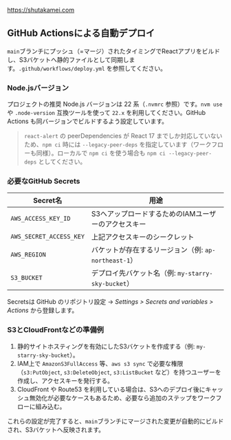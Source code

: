 https://shutakamei.com

## GitHub Actionsによる自動デプロイ

`main`ブランチにプッシュ（=マージ）されたタイミングでReactアプリをビルドし、S3バケットへ静的ファイルとして同期します。`.github/workflows/deploy.yml` を参照してください。

### Node.jsバージョン

プロジェクトの推奨 Node.js バージョンは 22 系（`.nvmrc` 参照）です。`nvm use` や `.node-version` 互換ツールを使って `22.x` を利用してください。GitHub Actions も同バージョンでビルドするよう設定しています。

> `react-alert` の peerDependencies が React 17 までしか対応していないため、`npm ci` 時には `--legacy-peer-deps` を指定しています（ワークフローも同様）。ローカルで `npm ci` を使う場合も `npm ci --legacy-peer-deps` としてください。

### 必要なGitHub Secrets

| Secret名 | 用途 |
| --- | --- |
| `AWS_ACCESS_KEY_ID` | S3へアップロードするためのIAMユーザーのアクセスキー |
| `AWS_SECRET_ACCESS_KEY` | 上記アクセスキーのシークレット |
| `AWS_REGION` | バケットが存在するリージョン（例: `ap-northeast-1`） |
| `S3_BUCKET` | デプロイ先バケット名（例: `my-starry-sky-bucket`） |

Secretsは GitHub のリポジトリ設定 → *Settings > Secrets and variables > Actions* から登録します。

### S3とCloudFrontなどの準備例

1. 静的サイトホスティングを有効にしたS3バケットを作成する（例: `my-starry-sky-bucket`）。
2. IAM上で `AmazonS3FullAccess` 等、`aws s3 sync` で必要な権限（`s3:PutObject`, `s3:DeleteObject`, `s3:ListBucket` など）を持つユーザーを作成し、アクセスキーを発行する。
3. CloudFront や Route53 を利用している場合は、S3へのデプロイ後にキャッシュ無効化が必要なケースもあるため、必要なら追加のステップをワークフローに組み込む。

これらの設定が完了すると、`main`ブランチにマージされた変更が自動的にビルドされ、S3バケットへ反映されます。
